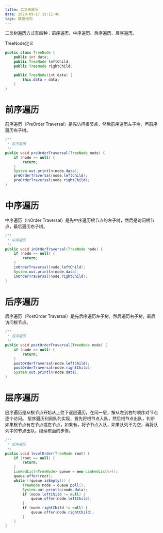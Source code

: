 ```yaml
---
title: 二叉树遍历
date: 2020-09-17 19:11:48
tags: 数据结构
---
```

二叉树遍历方式有四种：前序遍历、中序遍历、后序遍历、层序遍历。
<!-- more -->
TreeNode定义
```java
public class TreeNode {
	public int data;
	public TreeNode leftChild;
	public TreeNode rightChild;

	public TreeNode(int data) {
		this.data = data;
	}
}
```
# 前序遍历
前序遍历（PreOrder Traversal）是先访问根节点，然后前序遍历左子树，再前序遍历右子树。
```java
/**
 * 前序遍历
 */
public void preOrderTraversal(TreeNode node) {
	if (node == null) {
		return;
	}
	System.out.println(node.data);
	preOrderTraversal(node.leftChild);
	preOrderTraversal(node.rightChild);
}
```
# 中序遍历
中序遍历（InOrder Traversal）是先中序遍历根节点的左子树，然后是访问根节点，最后遍历右子树。
```java
/**
 * 中序遍历
 */
public void inOrderTraversal(TreeNode node) {
	if (node == null) {
		return;
	}
	inOrderTraversal(node.leftChild);
	System.out.println(node.data);
	inOrderTraversal(node.rightChild);
}
```
# 后序遍历
后序遍历（PostOrder Traversal）是先后序遍历左子树，然后遍历右子树，最后访问根节点。
```java
/**
 * 后序遍历
 */
public void postOrderTraversal(TreeNode node) {
	if (node == null) {
		return;
	}
	postOrderTraversal(node.leftChild);
	postOrderTraversal(node.rightChild);
	System.out.println(node.data);
}
```
# 层序遍历
层序遍历是从根节点开始从上往下逐层遍历，在同一层，按从左到右的顺序对节点逐个访问。
层序遍历利用队列实现，首先将根节点入队，然后根节点出队，判断如果根节点有左节点或右节点，如果有，将子节点入队，如果队列不为空，再将队列中的节点出队，继续前面的步骤。
```java
/**
 * 层序遍历
 */
public void levelOrder(TreeNode root) {
	if (root == null) {
		return;
	}
	LinkedList<TreeNode> queue = new LinkedList<>();
	queue.offer(root);
	while (!queue.isEmpty()) {
		TreeNode node = queue.poll();
		System.out.println(node.data);
		if (node.leftChild != null) {
			queue.offer(node.leftChild);
		}
		if (node.rightChild != null) {
			queue.offer(node.rightChild);
		}
	}
}
```
